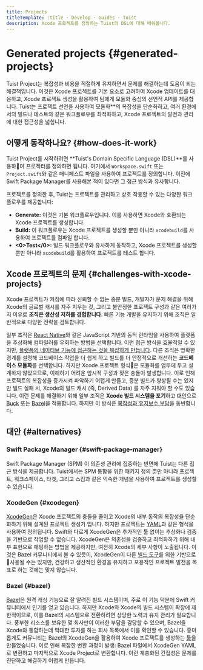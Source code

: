 ```yaml
---
title: Projects
titleTemplate: :title · Develop · Guides · Tuist
description: Xcode 프로젝트를 정의하는 Tuist의 DSL에 대해 배워봅니다.
---
```


# Generated projects {#generated-projects}

Tuist Project는 복잡성과 비용을 적절하게 유지하면서 문제를 해결하는데 도움이 되는 해결책입니다. 이것은 Xcode 프로젝트를 기본 요소로 고려하여 Xcode 업데이트를 대응하고, Xcode 프로젝트 생성을 활용하여 팀에게 모듈화 중심의 선언적 API를 제공합니다. Tuist는 프로젝트 선언을 사용하여 모듈화\*\*의 복잡성을 단순화하고, 여러 환경에서의 빌드나 테스트와 같은 워크플로우를 최적화하고, Xcode 프로젝트의 발전과 관리에 대한 접근성을 넓힙니다.

## 어떻게 동작하나요? {#how-does-it-work}

Tuist Project를 시작하려면 \*\*Tuist's Domain Specific Language (DSL)\*\*를 사용하여 프로젝터를 정의하면 됩니다. 여기에서 `Workspace.swift` 또는 `Project.swift`와 같은 매니페스트 파일을 사용하여 프로젝트를 정의합니다. 이전에 Swift Package Manager를 사용해본 적이 있다면 그 접근 방식과 유사합니다.

프로젝트를 정의한 후, Tuist는 프로젝트를 관리하고 상호 작용할 수 있는 다양한 워크플로우를 제공합니다:

- **Generate:** 이것은 기본 워크플로우입니다. 이를 사용하면 Xcode와 호환되는 Xcode 프로젝트를 생성합니다.
- **<LocalizedLink href="/guides/develop/test">Build</LocalizedLink>:** 이 워크플로우는 Xcode 프로젝트를 생성할 뿐만 아니라 `xcodebuild`를 사용하여 프로젝트를 컴파일 합니다.
- **<0>Test</0>:** 빌드 워크플로우와 유사하게 동작하고, Xcode 프로젝트를 생성할 뿐만 아니라 `xcodebuild`를 활용하여 프로젝트를 테스트 합니다.

## Xcode 프로젝트의 문제 {#challenges-with-xcode-projects}

Xcode 프로젝트가 커짐에 따라 신뢰할 수 없는 증분 빌드, 개발자가 문제 해결을 위해 Xcode의 글로벌 캐시를 자주 지우는 것, 그리고 불안정한 프로젝트 구성과 같은 여러가지 이유로 **조직은 생산성 저하를 경험합니다**. 빠른 기능 개발을 유지하기 위해 조직은 일반적으로 다양한 전략을 검토합니다.

일부 조직은 [React Native](https://reactnative.dev/)와 같은 JavaScript 기반의 동적 런타임을 사용하여 플랫폼을 추상화해 컴파일러를 우회하는 방법을 선택합니다. 이런 접근 방식을 효율적일 수 있지만, [플랫폼의 네이티브 기능에 접근하는 것을 복잡하게 만듭니다](https://shopify.engineering/building-app-clip-react-native). 다른 조직은 명확한 경계를 설정해 코드베이스 작업을 더 쉽게 하고 빌드를 더 안정적으로 개선하는  **코드베이스 모듈화**를 선택합니다. 하지만 Xcode 프로젝트 형식은 모듈화를 염두에 두고 설계하지 않았으므로, 이해하기 어려운 암시적 구성과 잦은 충돌이 발생합니다. 이로 인해 프로젝트의 복잡성을 증가시켜 파악하기 어렵게 만들고, 증분 빌드가 향상될 수는 있지만 빌드 실패 시, Xcode의 빌드 캐시 (즉, Derived Data) 를 자주 지워야 할 수도 있습니다. 이런 문제를 해결하기 위해 일부 조직은 **Xcode 빌드 시스템을 포기**하고 대안으로 [Buck](https://buck.build/) 또는 [Bazel](https://bazel.build/)을 적용합니다. 하지만 이 방식은 [복잡성과 유지보수 부담](https://bazel.build/migrate/xcode)을 동반합니다.

## 대안 {#alternatives}

### Swift Package Manager {#swift-package-manager}

Swift Package Manager (SPM) 이 의존성 관리에 집중하는 반면에 Tuist는 다른 접근 방식을 제공합니다. Tuist에서는 SPM 통합을 위한 패키지 정의 뿐만 아니라 프로젝트, 워크스페이스, 타겟, 그리고 스킴과 같은 익숙한 개념을 사용하여 프로젝트를 생성할 수 있습니다.

### XcodeGen {#xcodegen}

[XcodeGen](https://github.com/yonaskolb/XcodeGen)은 Xcode 프로젝트의 충돌을 줄이고 Xcode의 내부 동작의 복잡성을 단순화하기 위해 설계된 프로젝트 생성기 입니다. 하지만 프로젝트는 [YAML](https://yaml.org/)과 같은 형식을 사용하여 정의됩니다. Swift와 다르게 XcodeGen은 추가적인 툴 없이는 추상화나 검증을 기반으로 작업할 수 없습니다. XcodeGen은 의존성을 검증하고 최적화하기 위해 내부 표현으로 매핑하는 방법을 제공하지만, 여전히 Xcode의 세부 사항이 노출됩니다. 이것은 Bazel 커뮤니티에서 볼 수 있듯이, XcodeGen이 다른 [빌드 도구](https://github.com/MobileNativeFoundation/rules_xcodeproj)를 위한 기반으로 사용될 수는 있지만, 건강하고 생산적인 환경을 유지하고 포용적인 프로젝트 발전을 목표로 하는 것에는 맞지 않습니다.

### Bazel {#bazel}

[Bazel](https://bazel.build)은 원격 캐싱 기능으로 잘 알려진 빌드 시스템이며, 주로 이 기능 덕분에 Swift 커뮤니티에서 인기를 얻고 있습니다. 하지만 Xcode와 Xcode의 빌드 시스템이 확장에 제한적이므로, 이를 Bazel의 시스템으로 전환하려면 상당한 노력과 유지 관리가 필요합니다. 풍부한 리소스를 보유한 몇 회사만이 이러한 부담을 감당할 수 있으며, Bazel을 Xcode와 통합하는데 막대한 투자를 하는 회사 목록에서 이를 확인할 수 있습니다. 흥미롭게도 커뮤니티는 Bazel의 XcodeGen을 활용하여 Xcode 프로젝트를 생성하는 [툴](https://github.com/MobileNativeFoundation/rules_xcodeproj)을 만들었습니다. 이로 인해 복잡한 변환 과정이 발생: Bazel 파일에서 XcodeGen YAML로 변환하고 마지막으로 Xcode Project로 변환합니다. 이런 계층화된 간접성은 문제를 진단하고 해결하기 어렵게 만듭니다.

